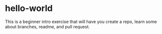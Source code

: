 # hello-world
This is a beginner intro exercise that will have you create a repo, learn some about branches, readme, and pull request.
